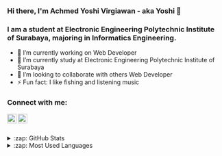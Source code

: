 ### Hi there, I'm Achmed Yoshi Virgiawan - aka Yoshi 👋

### I am a student at Electronic Engineering Polytechnic Institute of Surabaya, majoring in Informatics Engineering.

<!--
**yoshivirgiawan/yoshivirgiawan** is a ✨ _special_ ✨ repository because its `README.md` (this file) appears on your GitHub profile.

Here are some ideas to get you started:
- 🤔 I’m looking for help with ...
- 💬 Ask me about ...
- 📫 How to reach me: ...
- 😄 Pronouns: ...
-->

- 🔭 I’m currently working on Web Developer
- 🌱 I’m currently study at Electronic Engineering Polytechnic Institute of Surabaya
- 👯 I’m looking to collaborate with others Web Developer
- ⚡ Fun fact: I like fishing and listening music

### Connect with me:

[<img align="left" alt="codeSTACKr | LinkedIn" width="22px" src="https://cdn.jsdelivr.net/npm/simple-icons@v3/icons/linkedin.svg" />][linkedin]
[<img align="left" alt="codeSTACKr | Instagram" width="22px" src="https://cdn.jsdelivr.net/npm/simple-icons@v3/icons/instagram.svg" />][instagram]

<br><br>

<details>
  <summary>:zap: GitHub Stats</summary>

  <img align="left" alt="codeSTACKr's GitHub Stats" src="https://github-readme-stats.codestackr.vercel.app/api?username=yoshivirgiawan&show_icons=true&hide_border=true" />
</details>

<details>
  <br>
  <summary>:zap: Most Used Languages</summary>

  <img align="left" alt="codeSTACKr's GitHub Stats" src="https://github-readme-stats.vercel.app/api/top-langs/?username=yoshivirgiawan&layout=compact&show_icons=true&hide_border=true" />
</details>

[instagram]: https://www.instagram.com/yoshivirgiawan
[linkedin]: https://www.linkedin.com/in/achmed-yoshi-virgiawan-1a8a45b5
